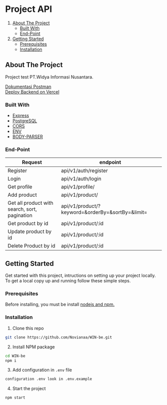 # Project API

<!-- NAVIGATION -->
<ol>
    <li>
      <a href="#about-the-project">About The Project</a>
      <ul>
        <li><a href="#built-with">Built With</a></li>
        <li><a href="#end-point">End-Point</a></li>
      </ul>
    </li>
    <li>
      <a href="#getting-started">Getting Started</a>
      <ul>
        <li><a href="#prerequisites">Prerequisites</a></li>
        <li><a href="#installation">Installation</a></li>
      </ul>
    </li>
  </ol>

<!-- ABOUT THE PROJECT -->

## About The Project

Project test PT.Widya Informasi Nusantara.

[Dokumentasi Postman](https://documenter.getpostman.com/view/21597644/2s83zgu57N)<br/>
[Deploy Backend on Vercel](https://test-win-be.vercel.app/)

### Built With

- [Express](https://expressjs.com)
- [PostgreSQL](https://www.postgresql.org/)
- [CORS](https://www.npmjs.com/package/cors)
- [ENV](https://www.npmjs.com/package/dotenv)
- [BODY-PARSER](https://www.npmjs.com/package/body-parser)


### End-Point

| Request                                       | endpoint                                         |
| --------------------------------------------- | ------------------------------------------------ |
| Register                                      | api/v1/auth/register                             |
| Login                                         | api/v1/auth/login                                |
| Get profile                                   | api/v1/profile/                                  |
| Add product                                   | api/v1/product/                                  |
| Get all product with search, sort, pagination | api/v1/product/?keyword=&orderBy=&sortBy=&limit= |
| Get product by id                             | api/v1/product/:id                               |
| Update product by id                          | api/v1/product/:id                               |
| Delete Product by id                          | api/v1/product/:id                               |



<!-- GETTING STARTED -->

## Getting Started

Get started with this project, intructions on setting up your project locally.
To get a local copy up and running follow these simple steps.

### Prerequisites

Before installing, you must be install [nodejs and npm.](https://nodejs.org)

### Installation

1. Clone this repo

```sh
git clone https://github.com/Novianaa/WIN-be.git
```

2. Install NPM package

```sh
cd WIN-be
npm i
```

3. Add configuration in `.env` file

```sh
configuration .env look in .env.example
```

4. Start the project

```sh
npm start
```